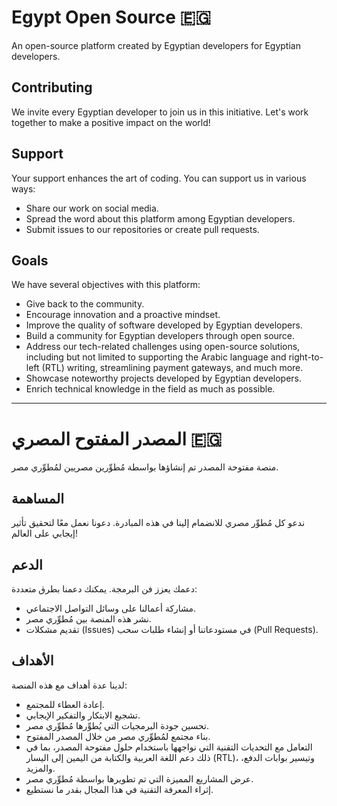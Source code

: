 # Egypt Open Source 🇪🇬

An open-source platform created by Egyptian developers for Egyptian developers.

## Contributing

We invite every Egyptian developer to join us in this initiative. Let's work together to make a positive impact on the world!

## Support

Your support enhances the art of coding. You can support us in various ways:

- Share our work on social media.
- Spread the word about this platform among Egyptian developers.
- Submit issues to our repositories or create pull requests.

## Goals

We have several objectives with this platform:

- Give back to the community.
- Encourage innovation and a proactive mindset.
- Improve the quality of software developed by Egyptian developers.
- Build a community for Egyptian developers through open source.
- Address our tech-related challenges using open-source solutions, including but not limited to supporting the Arabic language and right-to-left (RTL) writing, streamlining payment gateways, and much more.
- Showcase noteworthy projects developed by Egyptian developers.
- Enrich technical knowledge in the field as much as possible.

---
# المصدر المفتوح المصري 🇪🇬

منصة مفتوحة المصدر تم إنشاؤها بواسطة مُطوِّرين مصريين لمُطوِّري مصر.

## المساهمة

ندعو كل مُطوِّر مصري للانضمام إلينا في هذه المبادرة. دعونا نعمل معًا لتحقيق تأثير إيجابي على العالم!

## الدعم

دعمك يعزز فن البرمجة. يمكنك دعمنا بطرق متعددة:

- مشاركة أعمالنا على وسائل التواصل الاجتماعي.
- نشر هذه المنصة بين مُطوِّري مصر.
- تقديم مشكلات (Issues) في مستودعاتنا أو إنشاء طلبات سحب (Pull Requests).

## الأهداف

لدينا عدة أهداف مع هذه المنصة:

- إعادة العطاء للمجتمع.
- تشجيع الابتكار والتفكير الإيجابي.
- تحسين جودة البرمجيات التي يُطوِّرها مُطوِّري مصر.
- بناء مجتمع لمُطوِّري مصر من خلال المصدر المفتوح.
- التعامل مع التحديات التقنية التي نواجهها باستخدام حلول مفتوحة المصدر، بما في ذلك دعم اللغة العربية والكتابة من اليمين إلى اليسار (RTL)، وتيسير بوابات الدفع، والمزيد.
- عرض المشاريع المميزة التي تم تطويرها بواسطة مُطوِّري مصر.
- إثراء المعرفة التقنية في هذا المجال بقدر ما نستطيع.
